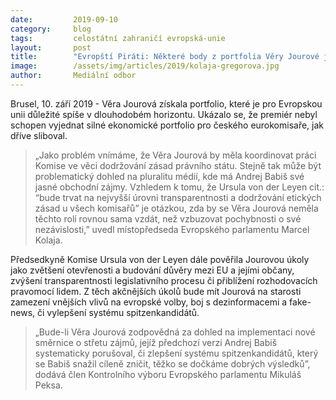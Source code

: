 ```yaml
---
date:         2019-09-10
category:     blog
tags:         celostátní zahraničí evropská-unie
layout:       post
title:        "Evropští Piráti: Některé body z portfolia Věry Jourové jsou problematické"
image:        /assets/img/articles/2019/kolaja-gregorova.jpg
author:       Mediální odbor
---
```



Brusel, 10. září 2019 - Věra Jourová získala portfolio, které je pro Evropskou unii důležité spíše v dlouhodobém horizontu. Ukázalo se, že premiér nebyl schopen vyjednat silné ekonomické portfolio pro českého eurokomisaře, jak dříve sliboval.


> „Jako problém vnímáme, že Věra Jourová by měla koordinovat práci Komise ve věci dodržování zásad právního státu. Stejně tak může být problematický dohled na pluralitu médií, kde má Andrej Babiš své jasné obchodní zájmy. Vzhledem k tomu, že Ursula von der Leyen cit.: “bude trvat na nejvyšší úrovni transparentnosti a dodržování etických zásad u všech komisařů” je otázkou, zda by se Věra Jourová neměla těchto rolí rovnou sama vzdát, než vzbuzovat pochybnosti o své nezávislosti,” uvedl místopředseda Evropského parlamentu Marcel Kolaja.


Předsedkyně Komise Ursula von der Leyen dále pověřila Jourovou úkoly jako zvětšení otevřenosti a budování důvěry mezi EU a jejími občany, zvýšení transparentnosti legislativního procesu či přiblížení rozhodovacích pravomocí lidem. Z těch akčnějších úkolů bude mít Jourová na starosti zamezení vnějších vlivů na evropské volby, boj s dezinformacemi a fake-news, či vylepšení systému spitzenkandidátů.


> „Bude-li Věra Jourová zodpovědná za dohled na  implementaci nové směrnice o střetu zájmů, jejíž předchozí verzi Andrej Babiš systematicky porušoval, či zlepšení systému spitzenkandidátů, který se Babiš snažil cíleně zničit, těžko se dočkáme dobrých výsledků”, dodává člen Kontrolního výboru Evropského parlamentu Mikuláš Peksa.
